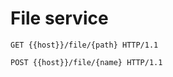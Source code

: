 # File service







```
GET {{host}}/file/{path} HTTP/1.1
```

```
POST {{host}}/file/{name} HTTP/1.1
```
